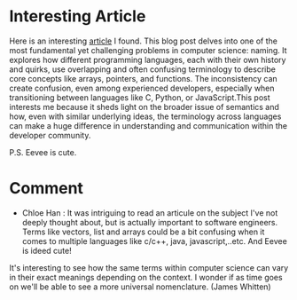 # Interesting Article
Here is an interesting [article](https://eev.ee/blog/2016/07/26/the-hardest-problem-in-computer-science/) I found. This blog post delves into one of the most fundamental yet challenging problems in computer science: naming. It explores how different programming languages, each with their own history and quirks, use overlapping and often confusing terminology to describe core concepts like arrays, pointers, and functions. The inconsistency can create confusion, even among experienced developers, especially when transitioning between languages like C, Python, or JavaScript.This post interests me because it sheds light on the broader issue of semantics and how, even with similar underlying ideas, the terminology across languages can make a huge difference in understanding and communication within the developer community. 

P.S. Eevee is cute. 

# Comment
- Chloe Han : It was intriguing to read an articule on the subject I've not deeply thought about, but is actually important to software engineers. Terms like vectors, list and arrays could be a bit confusing when it comes to multiple languages like c/c++, java, javascript,..etc. And Eevee is ideed cute!

It's interesting to see how the same terms within computer science can vary in their exact meanings depending on the context. I wonder if as time goes on we'll be able to see
a more universal nomenclature. (James Whitten)
